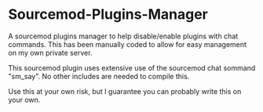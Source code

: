 # Sourcemod-Plugins-Manager
A sourcemod plugins manager to help disable/enable plugins with chat commands. This has been manually coded to allow for easy management on my own private server.

This sourcemod plugin uses extensive use of the sourcemod chat sommand "sm_say". No other includes are needed to compile this.

Use this at your own risk, but I guarantee you can probably write this on your own.
